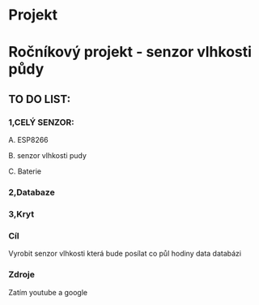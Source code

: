 # Projekt
<h1>Ročníkový projekt - senzor vlhkosti půdy</h1>
 <h2>TO DO LIST:</h2>
  <h3>1,CELÝ SENZOR:</h3>
    <p>A. ESP8266</p>
    <p>B. senzor vlhkosti pudy</p>
    <p>C. Baterie</p>

  <h3>2,Databaze</h3>
  <h3>3,Kryt</h3>
  
 <h3>Cíl</h3>
  <p>Vyrobit senzor vlhkosti která bude posílat co půl hodiny data databázi</p>

 <h3>Zdroje</h3>
  <p>Zatím youtube a google</p>
